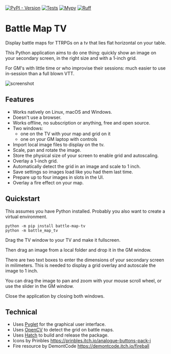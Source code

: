 [![PyPI - Version](https://img.shields.io/pypi/v/battle-map-tv)](https://pypi.org/project/battle-map-tv/)
[![Tests](https://github.com/Conengmo/battle-map-tv/actions/workflows/pytest.yml/badge.svg?branch=main)](https://github.com/Conengmo/battle-map-tv/actions/workflows/pytest.yml)
[![Mypy](https://github.com/Conengmo/battle-map-tv/actions/workflows/mypy.yml/badge.svg)](https://github.com/Conengmo/battle-map-tv/actions/workflows/mypy.yml)
[![Ruff](https://github.com/Conengmo/battle-map-tv/actions/workflows/ruff.yml/badge.svg)](https://github.com/Conengmo/battle-map-tv/actions/workflows/ruff.yml)

# Battle Map TV

Display battle maps for TTRPGs on a tv that lies flat horizontal on your table.

This Python application aims to do one thing: quickly show an image on your secondary screen,
in the right size and with a 1-inch grid.

For GM's with little time or who improvise their sessions: much easier to use in-session than a full blown VTT.

![screenshot](https://github.com/Conengmo/battle-map-tv/assets/33519926/393cd1a1-fc98-4c62-834e-4d6b9b266872)


## Features

- Works natively on Linux, macOS and Windows.
- Doesn't use a browser.
- Works offline, no subscription or anything, free and open source.
- Two windows:
  - one on the TV with your map and grid on it
  - one on your GM laptop with controls
- Import local image files to display on the tv.
- Scale, pan and rotate the image.
- Store the physical size of your screen to enable grid and autoscaling.
- Overlay a 1-inch grid.
- Automatically detect the grid in an image and scale to 1 inch.
- Save settings so images load like you had them last time.
- Prepare up to four images in slots in the UI.
- Overlay a fire effect on your map.


## Quickstart

This assumes you have Python installed. Probably you also want to create a virtual environment.

```
python -m pip install battle-map-tv
python -m battle_map_tv
```

Drag the TV window to your TV and make it fullscreen.

Then drag an image from a local folder and drop it in the GM window.

There are two text boxes to enter the dimensions of your secondary screen in milimeters.
This is needed to display a grid overlay and autoscale the image to 1 inch.

You can drag the image to pan and zoom with your mouse scroll wheel, or use the slider in the GM window.

Close the application by closing both windows.


## Technical

- Uses [Pyglet](https://github.com/pyglet/pyglet) for the graphical user interface.
- Uses [OpenCV](https://github.com/opencv/opencv-python) to detect the grid on battle maps.
- Uses [Hatch](https://hatch.pypa.io/latest/) to build and release the package.
- Icons by Prinbles https://prinbles.itch.io/analogue-buttons-pack-i
- Fire resource by DemontCode https://demontcode.itch.io/fireball
